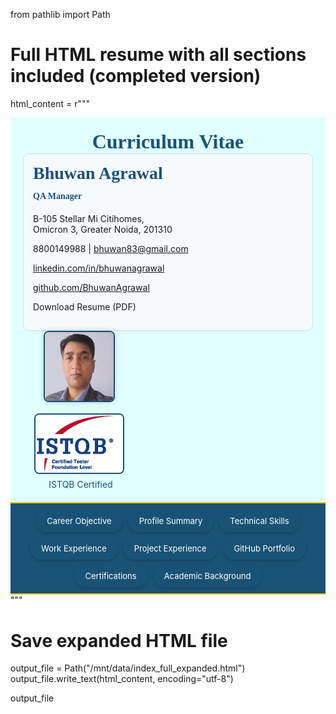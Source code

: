 from pathlib import Path

# Full HTML resume with all sections included (completed version)
html_content = r"""
<html>
<head>
<link rel="icon" type="image/png" href="profile.jpg">
<meta name="viewport" content="width=device-width, initial-scale=1">
<script src='https://kit.fontawesome.com/1053334a8a.js' crossorigin='anonymous'></script>
<style>
.navbar {
  display: flex;
  flex-wrap: wrap;
  justify-content: center;
  gap: 8px;
  padding: 10px;
  background-color: #1a5276;
  border-top: 2px solid #f1c40f;
  border-bottom: 2px solid #f1c40f;
  position: sticky;
  top: 0;
  z-index: 1000;
}
.navbar a {
  font-size: 13px;
  padding: 8px 16px;
  color: white;
  background-color: #1a5276;
  text-decoration: none;
  transition: background-color 0.3s, box-shadow 0.3s;
  border: 2px solid transparent;
  border-radius: 20px;
  box-shadow: 0 2px 4px rgba(0,0,0,0.2);
  display: inline-block;
}
.navbar a:hover {
  background-color: #154360;
  border-color: #f1c40f;
}
.navbar a.activeLink {
  background-color: #154360;
  border-color: #f1c40f;
}
.containerTab {
  display: none;
  padding: 20px;
  background: LightSteelBlue;
  color: black;
  opacity: 0;
  transition: opacity 0.5s ease-in-out;
}
.containerTab.activeTab {
  display: block !important;
  opacity: 1;
}
@media screen and (max-width: 768px) {
  .header {
    flex-direction: column;
    align-items: flex-start;
    text-align: left;
  }
  .header > div {
    width: 100%;
  }
  .navbar {
    flex-direction: column;
    align-items: stretch;
  }
  .navbar a {
    text-align: center;
    width: 100%;
  }
}
</style>
</head>
<body>

<!-- Header Section -->
<div style="background-color: LightCyan; padding: 20px;">
  <div style="display: flex; justify-content: space-between; align-items: center; position: relative;">
    <h1 style="margin: 0 auto; font-size: 32px; color: #1a5276; font-family: 'Georgia', serif; text-align: center; flex: 1;">Curriculum Vitae</h1>
  </div>
  <div class="header" style="display: flex; justify-content: space-between; align-items: flex-start; flex-wrap: wrap;">
    <div style="flex: 1 1 60%; min-width: 300px; background-color: #f5f9fc; padding: 15px; border-radius: 10px; border: 1px solid #cfdce6;">
      <h2 style="margin-top: 0; font-size: 28px; font-family: 'Georgia', serif; color: #1a5276; text-align: left;">Bhuwan Agrawal</h2>
      <h4 style="margin-top: -10px; font-family: 'Georgia', serif; color: #1a5276; text-align: left;">QA Manager</h4>
      <p style="text-align: left;"><i class='fas fa-map-marker-alt'></i> B-105 Stellar Mi Citihomes,<br>Omicron 3, Greater Noida, 201310</p>
      <p style="text-align: left;"><i class='fas fa-mobile-alt'></i> 8800149988 | <i class='fa fa-envelope'></i> <a href="mailto:bhuwan83@gmail.com">bhuwan83@gmail.com</a></p>
      <p style="text-align: left;"><i class='fab fa-linkedin'></i> <a href="https://www.linkedin.com/in/bhuwanagrawal" target="_blank" rel="noopener noreferrer">linkedin.com/in/bhuwanagrawal</a></p>
      <p style="text-align: left;"><i class='fab fa-github'></i> <a href="https://github.com/BhuwanAgrawal" target="_blank" rel="noopener noreferrer">github.com/BhuwanAgrawal</a></p>
      <p style="text-align: left;"><a href="Resume_QA_Bhuwan_Agrawal.pdf" download style="color: inherit; text-decoration: none;"><i class='fas fa-file-download'></i> Download Resume (PDF)</a></p>
    </div>
    <div style="flex: 0 1 35%; min-width: 180px; display: flex; flex-direction: column; align-items: center;">
      <div style="margin-bottom: 15px;">
        <img src="profile.jpg" alt="Profile Photo" style="width: 110px; height: 110px; border-radius: 8px; object-fit: cover; object-position: top center; box-shadow: 0 0 8px rgba(0,0,0,0.2); border: 2px solid #1a5276;">
      </div>
      <div style="text-align: center;">
        <a href="https://www.istqb.in/about-us/certified-tester/foundation-level/36257-bhuwan-agrawal" target="_blank" rel="noopener noreferrer">
          <img src="CTFL.png" alt="Certification" style="width: 140px; height: auto; border: 2px solid #1a5276; border-radius: 8px;">
        </a>
        <a href="https://www.istqb.in/about-us/certified-tester/foundation-level/36257-bhuwan-agrawal" target="_blank" rel="noopener noreferrer" style="text-decoration: none; color: #1a5276;" title="View Certification">
          <div style="margin-top: 5px; font-size: 14px; display: flex; align-items: center; gap: 5px; justify-content: center;"><i class="fas fa-certificate"></i> ISTQB Certified</div>
        </a>
      </div>
    </div>
  </div>
</div>

<!-- Navigation -->
<div class="navbar">
  <a href="#career-objective" onclick="openTab('career-objective'); return false;">Career Objective</a>
  <a href="#profile-summary" onclick="openTab('profile-summary'); return false;">Profile Summary</a>
  <a href="#technical-skills" onclick="openTab('technical-skills'); return false;">Technical Skills</a>
  <a href="#work-experience" onclick="openTab('work-experience'); return false;">Work Experience</a>
  <a href="#key-projects" onclick="openTab('key-projects'); return false;">Project Experience</a>
  <a href="#github-portfolio" onclick="openTab('github-portfolio'); return false;">GitHub Portfolio</a>
  <a href="#certifications" onclick="openTab('certifications'); return false;">Certifications</a>
  <a href="#academic-background" onclick="openTab('academic-background'); return false;">Academic Background</a>
</div>

<!-- Sections -->
<div id="career-objective" class="containerTab">
  <h2>Career Objective</h2>
  <p>To leverage over 13+ years of experience in software quality assurance, test automation, and AI-driven testing to architect scalable QA frameworks, mentor engineering teams, and deliver high-quality products through innovative, automation-first, and AI-powered testing strategies across UI, API, database, performance, and non-functional domains.</p>
</div>

<div id="profile-summary" class="containerTab">
  <h2>Profile Summary</h2>
  <p>QA Leader with 13+ years’ experience in automation and quality engineering. Skilled in building scalable QA frameworks across UI, API, DB, and performance testing. Hands-on with Cypress, Playwright, Jenkins and GitHub Actions. Proficient in AI-assisted testing using VS Code with GitHub Copilot and Cursor, driving faster script creation, improved test coverage, and higher efficiency. Strong track record in mentoring teams, defining QA strategy, and ensuring quality-first agile delivery.</p>
</div>

<div id="technical-skills" class="containerTab">
  <h2>Technical Skills</h2>
  <ul>
    <li>Testing Tools: Selenium, Cypress, Playwright</li>
    <li>Languages: Java, Python, JavaScript, TypeScript</li>
    <li>Test Management Tools: TestRail, TestLink</li>
    <li>API Testing: Postman, Playwright</li>
    <li>CI/CD Tools: Jenkins, GitHub Actions</li>
    <li>Cloud Testing Platforms: Browserstack</li>
    <li>AI Tools: Cursor AI, GitHub Copilot</li>
    <li>Bug Tracking: JIRA</li>
    <li>Version Control: SVN, GitHub</li>
    <li>Database: MS SQL Server, Postgres</li>
    <li>Operating Systems: Windows 10/11</li>
    <li>Other: Agile Methodologies, Project Planning, Team Leadership, SDLC/STLC, Regression & Functional Testing</li>
  </ul>
</div>

<div id="work-experience" class="containerTab">
  <h2>Work Experience</h2>
  <ul>
    <li>QA Manager – Bitxia Tech Pvt. Ltd., Gurugram (Sep 2022 – July 2025)</li>
    <li>Sr. Test Engineer – DLT LABS, Noida (Jun 2021 – Sep 2022)</li>
    <li>Associate Team Lead – Xorlabs.com, Greater Noida (Mar 2014 – Jun 2021)</li>
    <li>Software Test Engineer – Safenet Infotech Pvt. Ltd. via Magna InfoTech, Noida (Mar 2012 – Mar 2014)</li>
  </ul>
</div>

<div id="key-projects" class="containerTab">
  <h2>Project Experience</h2>
  <h3>Bitxia Tech Pvt. Ltd.</h3>
  <ul>
    <li><strong>eNAM 2.0 (Dec 2024 – July 2025):</strong> Digital agri-trading platform enabling farmers, traders, and FPOs to buy/sell produce online.<br><em>Contribution:</em> Designed and executed automation framework using Playwright for UI and API automation, ensuring faster regression cycles and improved test coverage.</li>
    <li><strong>APL Logistics COMS Application (Apr 2023 – Dec 2024):</strong> Comprehensive logistics and supply chain management solution.<br><em>Contribution:</em> Implemented Playwright-based automation integrated into CI/CD pipelines, enhancing reliability and reducing manual testing effort.</li>
    <li><strong>Investor Portal (Sep 2022 – Apr 2023):</strong> Web platform for investors.<br><em>Contribution:</em> Developed Cypress automation scripts, reducing manual execution time and ensuring stability across releases.</li>
    <li><strong>Jarvis Retail Lending (Sep 2022 – Apr 2023):</strong> Loan origination and management system.<br><em>Contribution:</em> Built automation suite with Cypress, integrated it into CI/CD pipelines, and introduced AI-assisted testing practices.</li>
  </ul>
  <h3>Responsibilities at Bitxia</h3>
  <ul>
    <li>Led QA team of 5–6 members, managed client communication, estimations, and test delivery.</li>
    <li>Hands-on with Cypress and Playwright for UI/API automation, reducing regression cycle time.</li>
    <li>Owned QA automation architecture across UI, API, DB, performance, and non-functional testing.</li>
    <li>Mentored engineers on automation best practices, frameworks, scripting, and AI-assisted testing.</li>
    <li>Integrated automation frameworks into CI/CD pipelines (Jenkins, GitHub Actions).</li>
    <li>Defined QA governance models, test strategy, and quality standards.</li>
    <li>Collaborated with developers, product managers, and DevOps for agile delivery.</li>
  </ul>
</div>

<div id="github-portfolio" class="containerTab">
  <h2>GitHub Portfolio – Test Automation Projects</h2>
  <ul>
    <li><a href="https://github.com/BhuwanAgrawal/Playwright-Project" target="_blank">Playwright Project</a> – End-to-end automation framework demonstrating UI testing using Playwright.</li>
    <li><a href="https://github.com/BhuwanAgrawal/Cypress-Project" target="_blank">Cypress Project</a> – Test automation suite for functional and regression testing of web applications.</li>
    <li><a href="https://github.com/BhuwanAgrawal/Selenium-KD-Project" target="_blank">Selenium Keyword Driven Project</a> – Keyword-driven automation framework for regression and functional testing.</li>
  </ul>
</div>

<div id="certifications" class="containerTab">
  <h2>Certifications</h2>
  <ul>
    <li>ISTQB Certified Tester – Foundation Level</li>
  </ul>
</div>

<div id="academic-background" class="containerTab">
  <h2>Academic Background</h2>
  <ul>
    <li>MCA – UP Technical University – 64.28%</li>
    <li>BCA – Allahabad Agriculture Institute – 7.96 CGPA</li>
  </ul>
</div>

<script>
function openTab(tabName) {
  const tabs = document.getElementsByClassName("containerTab");
  const links = document.querySelectorAll(".navbar a");
  for (let i = 0; i < tabs.length; i++) {
    tabs[i].classList.remove("activeTab");
  }
  links.forEach(link => link.classList.remove("activeLink"));
  const activeTab = document.getElementById(tabName);
  const activeLink = document.querySelector(`.navbar a[href="#${tabName}"]`);
  if (activeTab) {
    activeTab.classList.add("activeTab");
    if (activeLink) activeLink.classList.add("activeLink");
    window.scrollTo({ top: 0, behavior: 'smooth' });
    const titleMap = {
      "career-objective": "Career Objective",
      "profile-summary": "Profile Summary",
      "technical-skills": "Technical Skills",
      "work-experience": "Work Experience",
      "key-projects": "Project Experience",
      "github-portfolio": "GitHub Portfolio",
      "certifications": "Certifications",
      "academic-background": "Academic Background"
    };
    document.title = titleMap[tabName] ? `Bhuwan Agrawal – ${titleMap[tabName]}` : "Bhuwan Agrawal – Resume";
  }
}
window.onload = function () {
  const hash = window.location.hash.substring(1);
  const defaultTab = document.getElementById(hash) ? hash : "profile-summary";
  openTab(defaultTab);
}
</script>

</body>
</html>
"""

# Save expanded HTML file
output_file = Path("/mnt/data/index_full_expanded.html")
output_file.write_text(html_content, encoding="utf-8")

output_file
